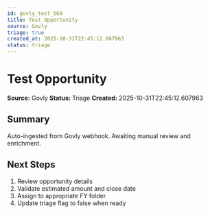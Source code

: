 ```yaml
---
id: govly_test_569
title: Test Opportunity
source: Govly
triage: true
created_at: 2025-10-31T22:45:12.607963
status: triage
---
```


# Test Opportunity

**Source:** Govly
**Status:** Triage
**Created:** 2025-10-31T22:45:12.607963

## Summary

Auto-ingested from Govly webhook. Awaiting manual review and enrichment.

## Next Steps

1. Review opportunity details
2. Validate estimated amount and close date
3. Assign to appropriate FY folder
4. Update triage flag to false when ready
